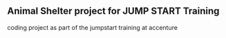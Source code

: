 ## Animal Shelter project for JUMP START Training

coding project as part of the jumpstart training at accenture